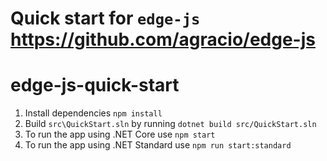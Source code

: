 Quick start for `edge-js`  
https://github.com/agracio/edge-js
================
# edge-js-quick-start

1. Install dependencies `npm install`
2. Build `src\QuickStart.sln` by running `dotnet build src/QuickStart.sln`
3. To run the app using .NET Core use `npm start`
4. To run the app using .NET Standard use `npm run start:standard`
